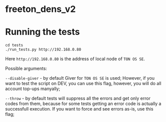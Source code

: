 # freeton_dens_v2

# Running the tests

```
cd tests
./run_tests.py http://192.168.0.80
```

Here `http://192.168.0.80` is the address of local node of `TON OS SE`.

Possible arguments:

`--disable-giver` - by default Giver for `TON OS SE` is used; However, if you want to test the script on DEV, you can use this flag, however, you will do all account top-ups manyally;

`--throw` - by default tests will suppress all the errors and get only error codes from them, because for some tests getting an error code is actually a successfull execution. If you want to force and see errors as-is, use this flag;